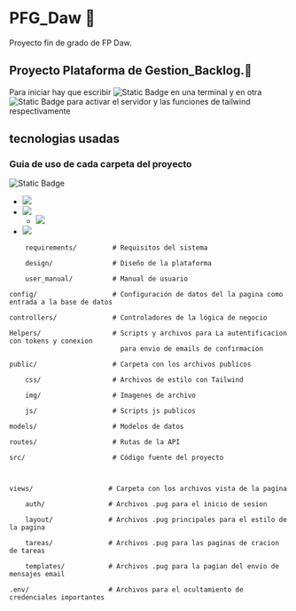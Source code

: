 # PFG_Daw 🚀

Proyecto fin de grado de FP Daw.

## Proyecto Plataforma de Gestion_Backlog.📂

Para iniciar hay que escribir ![Static Badge](https://img.shields.io/badge/npm%20run%20server--gray?style=for-the-badge)
en una terminal y en otra ![Static Badge](https://img.shields.io/badge/npm%20run%20dev--gray?style=for-the-badge)
para activar el servidor y las funciones de tailwind respectivamente

## tecnologias usadas

### Guia de uso de cada carpeta del proyecto

![Static Badge](https://img.shields.io/badge/Documentaci%C3%B3n%20del%20proyecto-yellow?style=for-the-badge&logoColor=black&label=Docs)
<ul>
<li>
    <img src="https://img.shields.io/badge/Requisitos%20del%20sistema-yellow?style=for-the-badge&logoColor=black&label=requirements&color=FDEE00">
</li>
<li>
    <img src="https://img.shields.io/badge/Requisitos%20del%20sistema-yellow?style=for-the-badge&logoColor=black&label=requirements&color=FDEE00">
    <ul>
        <li>
            <img src="https://img.shields.io/badge/Requisitos%20del%20sistema-yellow?style=for-the-badge&logoColor=black&label=requirements&color=FDEE00">
        </li>
    </ul>    
</li>
<li>
    <img src="https://img.shields.io/badge/Requisitos%20del%20sistema-yellow?style=for-the-badge&logoColor=black&label=requirements&color=FDEE00">
</li>
</ul> 

       



        requirements/         # Requisitos del sistema

        design/               # Diseño de la plataforma

        user_manual/          # Manual de usuario

    config/                   # Configuración de datos del la pagina como entrada a la base de datos

    controllers/              # Controladores de la lógica de negocio

    Helpers/                  # Scripts y archivos para La autentificacion con tokens y conexion
                                para envio de emails de confirmacion

    public/                   # Carpeta con los archivos publicos

        css/                  # Archivos de estilo con Tailwind

        img/                  # Imagenes de archivo

        js/                   # Scripts js publicos

    models/                   # Modelos de datos

    routes/                   # Rutas de la API

    src/                      # Código fuente del proyecto



    views/                   # Carpeta con los archivos vista de la pagina

        auth/                # Archivos .pug para el inicio de sesion

        layout/              # Archivos .pug principales para el estilo de la pagina

        tareas/              # Archivos .pug para las paginas de cracion de tareas

        templates/           # Archivos .pug para la pagian del envio de mensajes email

    .env/                    # Archivos para el ocultamiento de credenciales importantes
